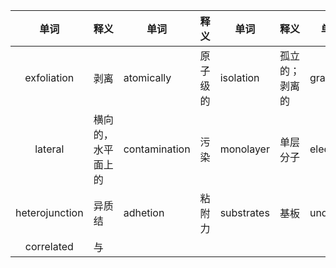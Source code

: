 |      单词      | 释义               | 单词          | 释义     | 单词       | 释义           | 单词     | 释义   | 单词      | 释义   |
| :------------: | ------------------ | ------------- | -------- | ---------- | -------------- | -------- | ------ | --------- | ------ |
|  exfoliation   | 剥离               | atomically    | 原子级的 | isolation  | 孤立的；剥离的 | graphine | 石墨烯 | yield     | 产量   |
|    lateral     | 横向的，水平面上的 | contamination | 污染     | monolayer  | 单层分子       | electron | 电子   | suspended | 悬浮的 |
| heterojunction | 异质结             | adhetion      | 粘附力   | substrates | 基板           | underpin | 支撑   | route     | 路径   |
|   correlated   | 与                 |               |          |            |                |          |        |           |        |